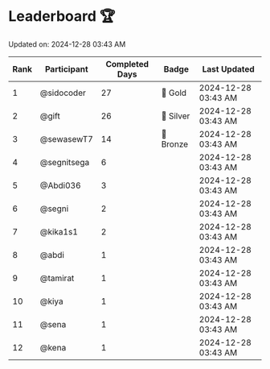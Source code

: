# Leaderboard 🏆

Updated on: 2024-12-28 03:43 AM

| Rank | Participant       | Completed Days | Badge      | Last Updated         |
|------|-------------------|----------------|------------|----------------------|
| 1    | @sidocoder        | 27             | 🏅 Gold     | 2024-12-28 03:43 AM |
| 2    | @gift             | 26             | 🥈 Silver   | 2024-12-28 03:43 AM |
| 3    | @sewasewT7        | 14             | 🥉 Bronze   | 2024-12-28 03:43 AM |
| 4    | @segnitsega       | 6              |            | 2024-12-28 03:43 AM |
| 5    | @Abdi036          | 3              |            | 2024-12-28 03:43 AM |
| 6    | @segni            | 2              |            | 2024-12-28 03:43 AM |
| 7    | @kika1s1          | 2              |            | 2024-12-28 03:43 AM |
| 8    | @abdi             | 1              |            | 2024-12-28 03:43 AM |
| 9    | @tamirat          | 1              |            | 2024-12-28 03:43 AM |
| 10   | @kiya             | 1              |            | 2024-12-28 03:43 AM |
| 11   | @sena             | 1              |            | 2024-12-28 03:43 AM |
| 12   | @kena             | 1              |            | 2024-12-28 03:43 AM |
